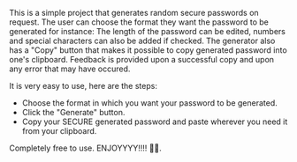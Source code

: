 This is a simple project that generates random secure passwords on request.
The user can choose the format they want the password to be generated for instance:
The length of the password can be edited, numbers and special characters can also be added if checked.
The generator also has a "Copy" button that makes it possible to copy generated password into one's clipboard.
Feedback is provided upon a successful copy and upon any error that may have occured.

It is very easy to use, here are the steps:

- Choose the format in which you want your password to be generated.
- Click the "Generate" button.
- Copy your SECURE generated password and paste wherever you need it from your clipboard.

Completely free to use. ENJOYYYY!!!! 💯😅.

